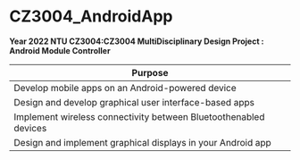 # CZ3004_AndroidApp
<b>Year 2022 NTU CZ3004:CZ3004 MultiDisciplinary Design Project  : Android Module Controller</b>
<br>

| Purpose                       | 
| --------------------------------------------------|
| Develop mobile apps on an Android-powered device  |
| Design and develop graphical user interface-based apps |
| Implement wireless connectivity between Bluetoothenabled devices  |
| Design and implement graphical displays in your Android app|

